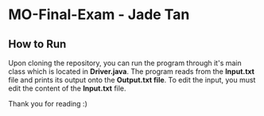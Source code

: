 # MO-Final-Exam - Jade Tan

How to Run
-
Upon cloning the repository, you can run the program through it's main class which is located in **Driver.java**. The program reads from the **Input.txt** file and prints its output onto the **Output.txt file**. To edit the input, you must edit the content of the **Input.txt** file.

Thank you for reading :)
